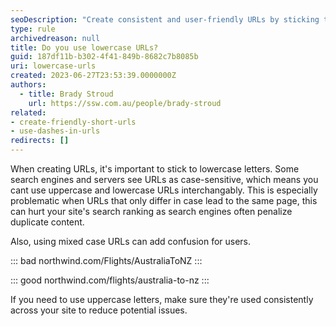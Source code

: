 ```yaml
---
seoDescription: "Create consistent and user-friendly URLs by sticking to lowercase letters and avoiding mixed case. This helps search engines and servers understand your website's structure and improves search ranking."
type: rule
archivedreason: null
title: Do you use lowercase URLs?
guid: 187df11b-b302-4f41-849b-8682c7b8085b
uri: lowercase-urls
created: 2023-06-27T23:53:39.0000000Z
authors:
  - title: Brady Stroud
    url: https://ssw.com.au/people/brady-stroud
related: 
- create-friendly-short-urls
- use-dashes-in-urls
redirects: []
---
```


When creating URLs, it's important to stick to lowercase letters. Some search engines and servers see URLs as case-sensitive, which means you cant use uppercase and lowercase URLs interchangably. 
This is especially problematic when URLs that only differ in case lead to the same page, this can hurt your site's search ranking as search engines often penalize duplicate content.

Also, using mixed case URLs can add confusion for users. 

::: bad
northwind.com/Flights/AustraliaToNZ
:::

::: good
northwind.com/flights/australia-to-nz
:::

If you need to use uppercase letters, make sure they're used consistently across your site to reduce potential issues.
